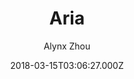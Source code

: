 ---
title: Aria
github: 'https://github.com/AlynxZhou/hexo-theme-aria'
demo: 'https://aria.ismyonly.one/'
author: Alynx Zhou
ssg:
  - Hexo
cms:
  - No Cms
date: 2018-03-15T03:06:27.000Z
github_branch: master
description: A Hexo theme inspired by Kalafina's song ARIA.
stale: true
---